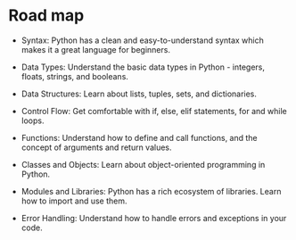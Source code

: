 # Road map

- Syntax: Python has a clean and easy-to-understand syntax which makes it a great language for beginners.

- Data Types: Understand the basic data types in Python - integers, floats, strings, and booleans.

- Data Structures: Learn about lists, tuples, sets, and dictionaries.

- Control Flow: Get comfortable with if, else, elif statements, for and while loops.

- Functions: Understand how to define and call functions, and the concept of arguments and return values.

- Classes and Objects: Learn about object-oriented programming in Python.

- Modules and Libraries: Python has a rich ecosystem of libraries. Learn how to import and use them.

- Error Handling: Understand how to handle errors and exceptions in your code.